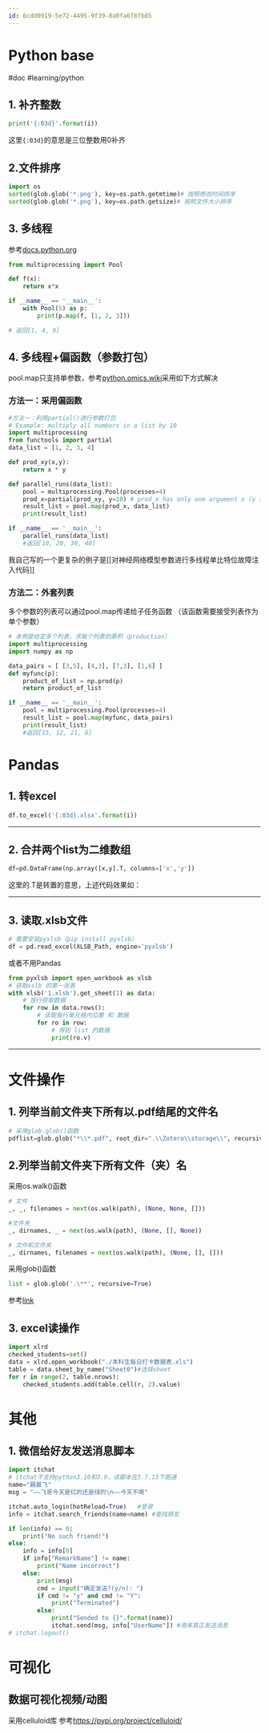 ```yaml
---
id: 6cdd0919-5e72-4495-9f39-8a0fa6f8fb85
---
```

# Python base
#doc #learning/python
## 1. 补齐整数
```python
print('{:03d}'.format(i))
```
这里`{:03d}`的意思是三位整数用0补齐

## 2.文件排序
```python
import os
sorted(glob.glob('*.png'), key=os.path.getmtime)# 按照修改时间排序
sorted(glob.glob('*.png'), key=os.path.getsize)# 按照文件大小排序
```

## 3. 多线程
参考[docs.python.org](https://docs.python.org/3/library/multiprocessing.html)
```python
from multiprocessing import Pool

def f(x):
    return x*x

if __name__ == '__main__':
    with Pool(5) as p:
        print(p.map(f, [1, 2, 3]))

# 返回[1, 4, 9]
```

## 4. 多线程+偏函数（参数打包）
pool.map只支持单参数，参考[python.omics.wiki](https://python.omics.wiki/multiprocessing_map/multiprocessing_partial_function_multiple_arguments)采用如下方式解决
### 方法一：采用偏函数
```python
#方法一：利用partial()进行参数打包
# Example: multiply all numbers in a list by 10
import multiprocessing
from functools import partial
data_list = [1, 2, 3, 4]

def prod_xy(x,y):
    return x * y

def parallel_runs(data_list):
    pool = multiprocessing.Pool(processes=4)
    prod_x=partial(prod_xy, y=10) # prod_x has only one argument x (y is fixed to 10)
    result_list = pool.map(prod_x, data_list)
    print(result_list)

if __name__ == '__main__':
    parallel_runs(data_list)
    #返回[10, 20, 30, 40]
```
我自己写的一个更复杂的例子是[[对神经网络模型参数进行多线程单比特位故障注入代码]]

### 方法二：外套列表
多个参数的列表可以通过pool.map传递给子任务函数 （该函数需要接受列表作为单个参数）
```python
# 本例是给定多个列表，求每个列表的乘积（production）
import multiprocessing
import numpy as np

data_pairs = [ [3,5], [4,3], [7,3], [1,6] ]
def myfunc(p):
    product_of_list = np.prod(p)
    return product_of_list

if __name__ == '__main__':
    pool = multiprocessing.Pool(processes=4)
    result_list = pool.map(myfunc, data_pairs)
    print(result_list)
    #返回[15, 12, 21, 6]
```

# Pandas
## 1. 转excel
```python
df.to_excel('{:03d}.xlsx'.format(i))
```

---
## 2. 合并两个list为二维数组
```python
df=pd.DataFrame(np.array([x,y].T, columns=['x','y'])
```
这里的.T是转置的意思，上述代码效果如：

___

## 3. 读取.xlsb文件
```python
# 需要安装pyxlsb（pip install pyxlsb）
df = pd.read_excel(XLSB_Path, engine='pyxlsb')
```
或者不用Pandas
```python
from pyxlsb import open_workbook as xlsb
# 获取xslb 的第一张表
with xlsb('1.xlsb').get_sheet(1) as data:
    # 按行获取数据
    for row in data.rows():
        # 读取每行单元格内位置 和 数据
        for ro in row:
            # 得到 list 的数据
            print(ro.v)
```

---
# 文件操作
## 1. 列举当前文件夹下所有以.pdf结尾的文件名
```python
# 采用glob.glob()函数
pdflist=glob.glob("*\\*.pdf", root_dir=".\\Zotero\\storage\\", recursive=True)
```

## 2.列举当前文件夹下所有文件（夹）名
采用os.walk()函数
```python
# 文件
_, _, filenames = next(os.walk(path), (None, None, []))

#文件夹
_, dirnames, _ = next(os.walk(path), (None, [], None))

# 文件和文件夹
_, dirnames, filenames = next(os.walk(path), (None, [], []))
```
采用glob()函数
```python
list = glob.glob('.\**', recursive=True)
```
参考[link](https://www.geeksforgeeks.org/how-to-use-glob-function-to-find-files-recursively-in-python/)

## 3. excel读操作
```python
import xlrd
checked_students=set()
data = xlrd.open_workbook("./本科生每日打卡数据表.xls")
table = data.sheet_by_name("Sheet0")#选择sheet
for r in range(2, table.nrows):
	checked_students.add(table.cell(r, 2).value)
```


# 其他
## 1. 微信给好友发送消息脚本
```python
import itchat
# itchat不支持python3.10和3.9，该脚本在3.7.13下跑通
name="聂晨飞"
msg = "——飞哥今天是红的还是绿的\n——今天不喝"

itchat.auto_login(hotReload=True)   #登录
info = itchat.search_friends(name=name) #查找朋友

if len(info) == 0:
    print("No such friend!")
else:
    info = info[0]
    if info["RemarkName"] != name:
        print("Name incorrect")
    else: 
        print(msg)
        cmd = input("确定发送?(y/n): ")
        if cmd != "y" and cmd != "Y":
            print("Terminated")
        else:
            print("Sended to {}".format(name))
            itchat.send(msg, info["UserName"]) #用来真正发送消息
# itchat.logout()
```



# 可视化
## 数据可视化视频/动图
采用celluloid库
参考<https://pypi.org/project/celluloid/>

